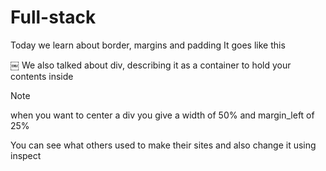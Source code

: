# Full-stack
Today we learn about border, margins and padding
It goes like this

￼
We also talked about div, describing it as a container to hold your contents inside
>[!NOTE]
>when you want to center a div you give a width of 50% and margin_left of 25%

You can see what others used to make their sites and also change it using inspect
